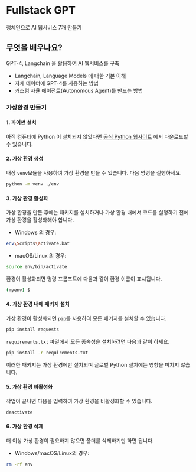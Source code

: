 # Fullstack GPT

랭체인으로 AI 웹서비스 7개 만들기

## 무엇을 배우나요?

GPT-4, Langchain 을 활용하여 AI 웹서비스를 구축

- Langchain, Language Models 에 대한 기본 이해
- 자체 데이터에 GPT-4를 사용하는 방법
- 커스텀 자율 에이전트(Autonomous Agent)를 만드는 방법

### 가상환경 만들기

#### 1. 파이썬 설치

아직 컴퓨터에 Python 이 설치되지 않았다면 [공식 Python 웹사이트](https://www.python.org/downloads/) 에서 다운로드할 수 있습니다.

#### 2. 가상 환경 생성

내장 `venv`모듈을 사용하여 가상 환경을 만들 수 있습니다. 다음 명령을 실행하세요.

```sh
python -m venv ./env
```

#### 3. 가상 환경 활성화

가상 환경을 만든 후에는 패키지를 설치하거나 가상 환경 내에서 코드를 실행하기 전에 가상 환경을 활성화해야 합니다.

- Windows 의 경우:

```sh
env\Scripts\activate.bat
```

- macOS/Linux 의 경우:

```sh
source env/bin/activate
```

환경이 활성화되면 명령 프롬프트에 다음과 같이 환경 이름이 표시됩니다.

```sh
(myenv) $
```

#### 4. 가상 환경 내에 패키지 설치

가상 환경이 활성화되면 `pip`를 사용하여 모든 패키지를 설치할 수 있습니다.

```sh
pip install requests
```

`requirements.txt` 파일에서 모든 종속성을 설치하려면 다음과 같이 하세요.

```sh
pip install -r requirements.txt
```

이러한 패키지는 가상 환경에만 설치되며 글로벌 Python 설치에는 영향을 미치지 않습니다.

#### 5. 가상 환경 비활성화

작업이 끝나면 다음을 입력하여 가상 환경을 비활성화할 수 있습니다.

```sh
deactivate
```

#### 6. 가상 환경 삭제

더 이상 가상 환경이 필요하지 않으면 폴더를 삭제하기만 하면 됩니다.

- Windows/macOS/Linux의 경우:

```sh
rm -rf env
```
